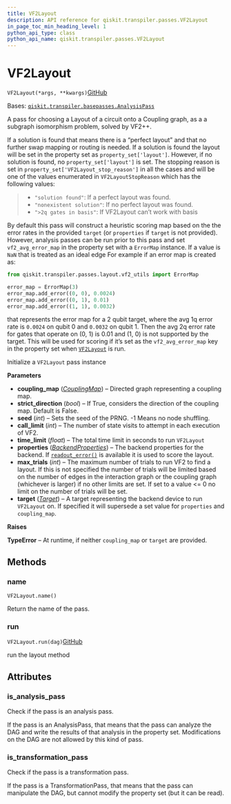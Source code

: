 ```yaml
---
title: VF2Layout
description: API reference for qiskit.transpiler.passes.VF2Layout
in_page_toc_min_heading_level: 1
python_api_type: class
python_api_name: qiskit.transpiler.passes.VF2Layout
---
```


# VF2Layout

<span id="qiskit.transpiler.passes.VF2Layout" />

`VF2Layout(*args, **kwargs)`[GitHub](https://github.com/qiskit/qiskit/tree/stable/0.41/qiskit/transpiler/passes/layout/vf2_layout.py "view source code")

Bases: [`qiskit.transpiler.basepasses.AnalysisPass`](qiskit.transpiler.AnalysisPass "qiskit.transpiler.basepasses.AnalysisPass")

A pass for choosing a Layout of a circuit onto a Coupling graph, as a a subgraph isomorphism problem, solved by VF2++.

If a solution is found that means there is a “perfect layout” and that no further swap mapping or routing is needed. If a solution is found the layout will be set in the property set as `property_set['layout']`. However, if no solution is found, no `property_set['layout']` is set. The stopping reason is set in `property_set['VF2Layout_stop_reason']` in all the cases and will be one of the values enumerated in `VF2LayoutStopReason` which has the following values:

> *   `"solution found"`: If a perfect layout was found.
> *   `"nonexistent solution"`: If no perfect layout was found.
> *   `">2q gates in basis"`: If VF2Layout can’t work with basis

By default this pass will construct a heuristic scoring map based on the the error rates in the provided `target` (or `properties` if `target` is not provided). However, analysis passes can be run prior to this pass and set `vf2_avg_error_map` in the property set with a `ErrorMap` instance. If a value is `NaN` that is treated as an ideal edge For example if an error map is created as:

```python
from qiskit.transpiler.passes.layout.vf2_utils import ErrorMap

error_map = ErrorMap(3)
error_map.add_error((0, 0), 0.0024)
error_map.add_error((0, 1), 0.01)
error_map.add_error((1, 1), 0.0032)
```

that represents the error map for a 2 qubit target, where the avg 1q error rate is `0.0024` on qubit 0 and `0.0032` on qubit 1. Then the avg 2q error rate for gates that operate on (0, 1) is 0.01 and (1, 0) is not supported by the target. This will be used for scoring if it’s set as the `vf2_avg_error_map` key in the property set when [`VF2Layout`](#qiskit.transpiler.passes.VF2Layout "qiskit.transpiler.passes.VF2Layout") is run.

Initialize a `VF2Layout` pass instance

**Parameters**

*   **coupling\_map** ([*CouplingMap*](qiskit.transpiler.CouplingMap "qiskit.transpiler.CouplingMap")) – Directed graph representing a coupling map.
*   **strict\_direction** (*bool*) – If True, considers the direction of the coupling map. Default is False.
*   **seed** (*int*) – Sets the seed of the PRNG. -1 Means no node shuffling.
*   **call\_limit** (*int*) – The number of state visits to attempt in each execution of VF2.
*   **time\_limit** (*float*) – The total time limit in seconds to run `VF2Layout`
*   **properties** ([*BackendProperties*](qiskit.providers.models.BackendProperties "qiskit.providers.models.BackendProperties")) – The backend properties for the backend. If [`readout_error()`](qiskit.providers.models.BackendProperties#readout_error "qiskit.providers.models.BackendProperties.readout_error") is available it is used to score the layout.
*   **max\_trials** (*int*) – The maximum number of trials to run VF2 to find a layout. If this is not specified the number of trials will be limited based on the number of edges in the interaction graph or the coupling graph (whichever is larger) if no other limits are set. If set to a value \<= 0 no limit on the number of trials will be set.
*   **target** ([*Target*](qiskit.transpiler.Target "qiskit.transpiler.Target")) – A target representing the backend device to run `VF2Layout` on. If specified it will supersede a set value for `properties` and `coupling_map`.

**Raises**

**TypeError** – At runtime, if neither `coupling_map` or `target` are provided.

## Methods

### name

<span id="qiskit.transpiler.passes.VF2Layout.name" />

`VF2Layout.name()`

Return the name of the pass.

### run

<span id="qiskit.transpiler.passes.VF2Layout.run" />

`VF2Layout.run(dag)`[GitHub](https://github.com/qiskit/qiskit/tree/stable/0.41/qiskit/transpiler/passes/layout/vf2_layout.py "view source code")

run the layout method

## Attributes

<span id="qiskit.transpiler.passes.VF2Layout.is_analysis_pass" />

### is\_analysis\_pass

Check if the pass is an analysis pass.

If the pass is an AnalysisPass, that means that the pass can analyze the DAG and write the results of that analysis in the property set. Modifications on the DAG are not allowed by this kind of pass.

<span id="qiskit.transpiler.passes.VF2Layout.is_transformation_pass" />

### is\_transformation\_pass

Check if the pass is a transformation pass.

If the pass is a TransformationPass, that means that the pass can manipulate the DAG, but cannot modify the property set (but it can be read).

